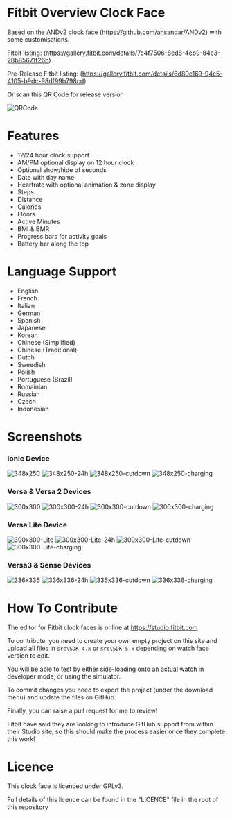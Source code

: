 # Fitbit Overview Clock Face

Based on the ANDv2 clock face (https://github.com/ahsandar/ANDv2) with some customisations.

Fitbit listing: (https://gallery.fitbit.com/details/7c4f7506-8ed8-4eb9-84e3-28b85671f26b)

Pre-Release Fitbit listing: (https://gallery.fitbit.com/details/6d80c169-94c5-4105-b9dc-98df99b798cd)

Or scan this QR Code for release version

![QRCode](https://github.com/BlythMeister/Fitbit-Overview-Face/blob/master/.images/QR.png?raw=true)

# Features

* 12/24 hour clock support
* AM/PM optional display on 12 hour clock
* Optional show/hide of seconds
* Date with day name
* Heartrate with optional animation & zone display
* Steps
* Distance
* Calories
* Floors
* Active Minutes
* BMI & BMR
* Progress bars for activity goals
* Battery bar along the top

# Language Support

* English
* French
* Italian
* German
* Spanish
* Japanese
* Korean
* Chinese (Simplified)
* Chinese (Traditional)
* Dutch
* Sweedish
* Polish
* Portuguese (Brazil)
* Romainian
* Russian
* Czech
* Indonesian

# Screenshots

### Ionic Device

![348x250](https://github.com/BlythMeister/Fitbit-Overview-Face/blob/master/.images/348x250/1.base.png?raw=true)
![348x250-24h](https://github.com/BlythMeister/Fitbit-Overview-Face/blob/master/.images/348x250/2.24h.png?raw=true)
![348x250-cutdown](https://github.com/BlythMeister/Fitbit-Overview-Face/blob/master/.images/348x250/3.cutdown.png?raw=true)
![348x250-charging](https://github.com/BlythMeister/Fitbit-Overview-Face/blob/master/.images/348x250/4.charging.png?raw=true)

### Versa & Versa 2 Devices

![300x300](https://github.com/BlythMeister/Fitbit-Overview-Face/blob/master/.images/300x300/1.base.png?raw=true)
![300x300-24h](https://github.com/BlythMeister/Fitbit-Overview-Face/blob/master/.images/300x300/2.24h.png?raw=true)
![300x300-cutdown](https://github.com/BlythMeister/Fitbit-Overview-Face/blob/master/.images/300x300/3.cutdown.png?raw=true)
![300x300-charging](https://github.com/BlythMeister/Fitbit-Overview-Face/blob/master/.images/300x300/4.charging.png?raw=true)

### Versa Lite Device

![300x300-Lite](https://github.com/BlythMeister/Fitbit-Overview-Face/blob/master/.images/300x300_Lite/1.base.png?raw=true)
![300x300-Lite-24h](https://github.com/BlythMeister/Fitbit-Overview-Face/blob/master/.images/300x300_Lite/2.24h.png?raw=true)
![300x300-Lite-cutdown](https://github.com/BlythMeister/Fitbit-Overview-Face/blob/master/.images/300x300_Lite/3.cutdown.png?raw=true)
![300x300-Lite-charging](https://github.com/BlythMeister/Fitbit-Overview-Face/blob/master/.images/300x300_Lite/4.charging.png?raw=true)

### Versa3 & Sense Devices

![336x336](https://github.com/BlythMeister/Fitbit-Overview-Face/blob/master/.images/336x336/1.base.png?raw=true)
![336x336-24h](https://github.com/BlythMeister/Fitbit-Overview-Face/blob/master/.images/336x336/2.24h.png?raw=true)
![336x336-cutdown](https://github.com/BlythMeister/Fitbit-Overview-Face/blob/master/.images/336x336/3.cutdown.png?raw=true)
![336x336-charging](https://github.com/BlythMeister/Fitbit-Overview-Face/blob/master/.images/336x336/4.charging.png?raw=true)

# How To Contribute

The editor for Fitbit clock faces is online at https://studio.fitbit.com

To contribute, you need to create your own empty project on this site and upload all files in `src\SDK-4.x` or `src\SDK-5.x` depending on watch face version to edit.

You will be able to test by either side-loading onto an actual watch in developer mode, or using the simulator.

To commit changes you need to export the project (under the download menu) and update the files on GitHub.

Finally, you can raise a pull request for me to review!

Fitbit have said they are looking to introduce GitHub support from within their Studio site, so this should make the process easier once they complete this work!

# Licence

This clock face is licenced under GPLv3.

Full details of this licence can be found in the "LICENCE" file in the root of this repository
